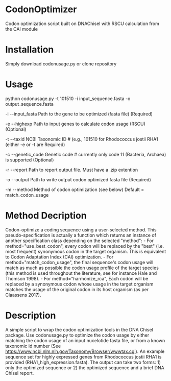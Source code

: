 # CodonOptimizer
Codon optimization script built on DNAChisel with RSCU calculation from the CAI module

# Installation
Simply download codonusage.py or clone repository

# Usage
python codonusage.py -t 101510 -i input_sequence.fasta -o output_sequence.fasta
  
-i  --input_fasta  Path to the gene to be optimized (fasta file) (Required)

-e  --highexp  Path to input genes to calculate codon usage (RSCU) (Optional)

-t  --taxid  NCBI Taxonomic ID # (e.g., 101510 for Rhodococcus jostii RHA1 (either -e or -t are Required)

-c  --genetic_code  Genetic code # currently only code 11 (Bacteria, Archaea) is supported (Optional)

-r  --report  Path to report output file. Must have a .zip extention

-o  --output  Path to write output codon optimized fasta file (Required)

-m  --method  Method of codon optimization (see below) Default = match_codon_usage

  
# Method Decription
Codon-optimize a coding sequence using a user-selected method. This pseudo-specification is actually a function which returns an instance of another specification class depending on the selected "method":
    - For method="use_best_codon", every codon will be replaced by the "best"
      (i.e. most frequent) synonymous codon in the target organism. This is
      equivalent to Codon Adaptation Index (CAI) optimization.
    - For method="match_codon_usage", the final sequence's codon usage will
      match as much as possible the codon usage profile of the target species
      (this method is used throughout the literature, see for instance Hale
      and Thomson 1998).
    - For method="harmonize_rca", Each codon will be replaced by a synonymous
      codon whose usage in the target organism matches the usage of the
      original codon in its host organism (as per Claassens 2017).
      
# Description
A simple script to wrap the codon optimization tools in the DNA Chisel package. Use codonusage.py to optimize the codon usage by either matching the codon usage of an input nucelotide fasta file, or from a known taxonomic id number (See https://www.ncbi.nlm.nih.gov/Taxonomy/Browser/wwwtax.cgi). An example sequence set for highly expressed genes from Rhodococcus jostii RHA1 is provided (RHA1_high_expression.fasta). The output can take two forms: 1) only the optimized sequence or 2) the optimized sequence and a brief DNA Chisel report. 
